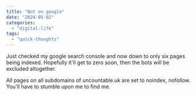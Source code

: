 ```yaml
---
title: "Not on google"
date: "2024-05-02"
categories: 
  - "digital-life"
tags: 
  - "quick-thoughts"
---
```


Just checked my google search console and now down to only six pages being indexed. Hopefully it'll get to zero soon, then the bots will be excluded altogether.

All pages on all subdomains of uncountable.uk are set to noindex, nofollow. You'll have to stumble upon me to find me.
